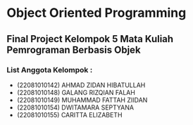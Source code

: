 # Object Oriented Programming
## Final Project Kelompok 5 Mata Kuliah Pemrograman Berbasis Objek

### List Anggota Kelompok :

- (22081010142) AHMAD ZIDAN HIBATULLAH
- (22081010148) GALANG RIZQIAN FALAH
- (22081010149) MUHAMMAD FATTAH ZIIDAN
- (22081010154) DWITAMARA SEPTYANA
- (22081010155) CARITTA ELIZABETH
